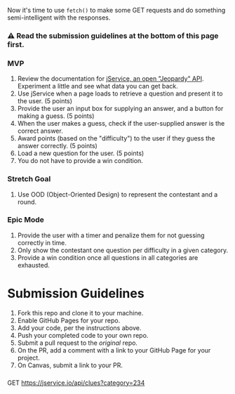 Now it's time to use `fetch()` to make some GET requests and do something semi-intelligent with the responses.

### :warning: Read the submission guidelines at the bottom of this page first.

### MVP

1.  Review the documentation for [jService, an open "Jeopardy" API](http://jservice.io/). Experiment a little and see what data you can get back.
2.  Use jService when a page loads to retrieve a question and present it to the user. (5 points)
3.  Provide the user an input box for supplying an answer, and a button for making a guess. (5 points)
4.  When the user makes a guess, check if the user-supplied answer is the correct answer.
5.  Award points (based on the "difficulty") to the user if they guess the answer correctly. (5 points)
6.  Load a new question for the user. (5 points)
7.  You do not have to provide a win condition.

### Stretch Goal

1.  Use OOD (Object-Oriented Design) to represent the contestant and a round.

### Epic Mode

1.  Provide the user with a timer and penalize them for not guessing correctly in time.
2.  Only show the contestant one question per difficulty in a given category.
3.  Provide a win condition once all questions in all categories are exhausted.

# Submission Guidelines

1.  Fork this repo and clone it to your machine.
2.  Enable GitHub Pages for your repo.
3.  Add your code, per the instructions above.
4.  Push your completed code to your own repo.
5.  Submit a pull request to the _original_ repo.
6.  On the PR, add a comment with a link to your GitHub Page for your project.
7.  On Canvas, submit a link to your PR.

###

GET https://jservice.io/api/clues?category=234
